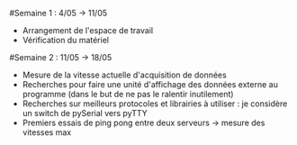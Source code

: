 #Semaine 1 : 4/05 -> 11/05

* Arrangement de l'espace de travail
* Vérification du matériel

#Semaine 2 : 11/05 -> 18/05

* Mesure de la vitesse actuelle d'acquisition de données
* Recherches pour faire une unité d'affichage des données externe au programme (dans le but de ne pas le ralentir inutilement)
* Recherches sur meilleurs protocoles et librairies à utiliser : je considère un switch de pySerial vers pyTTY
* Premiers essais de ping pong entre deux serveurs -> mesure des vitesses max

